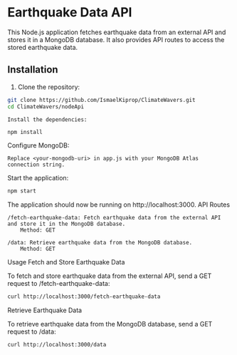 # Earthquake Data API

This Node.js application fetches earthquake data from an external API and stores it in a MongoDB database. It also provides API routes to access the stored earthquake data.


## Installation

1. Clone the repository:

```bash
git clone https://github.com/IsmaelKiprop/ClimateWavers.git
cd ClimateWavers/nodeApi
```

    Install the dependencies:

```bash
npm install
```

Configure MongoDB:

    Replace <your-mongodb-uri> in app.js with your MongoDB Atlas connection string.

Start the application:

```bash
npm start
```

The application should now be running on http://localhost:3000.
API Routes

    /fetch-earthquake-data: Fetch earthquake data from the external API and store it in the MongoDB database.
        Method: GET

    /data: Retrieve earthquake data from the MongoDB database.
        Method: GET

Usage
Fetch and Store Earthquake Data

To fetch and store earthquake data from the external API, send a GET request to /fetch-earthquake-data:

```bash
curl http://localhost:3000/fetch-earthquake-data
```

Retrieve Earthquake Data

To retrieve earthquake data from the MongoDB database, send a GET request to /data:


```bash
curl http://localhost:3000/data
```


